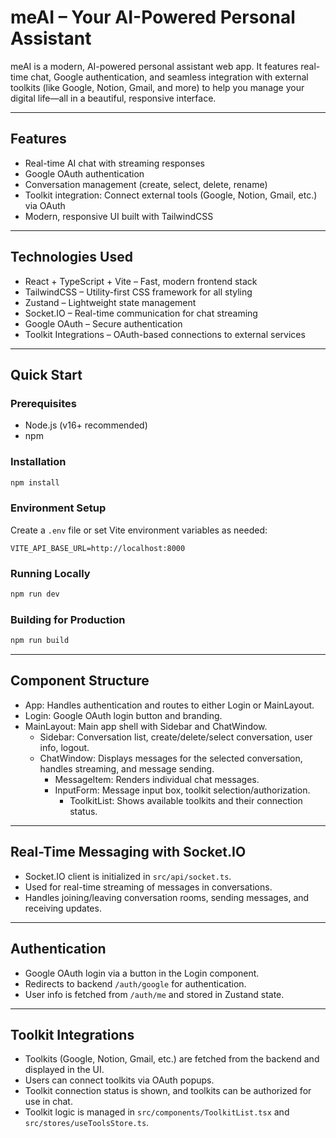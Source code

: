 # meAI – Your AI-Powered Personal Assistant

meAI is a modern, AI-powered personal assistant web app. It features real-time chat, Google authentication, and seamless integration with external toolkits (like Google, Notion, Gmail, and more) to help you manage your digital life—all in a beautiful, responsive interface.

---

## Features
- Real-time AI chat with streaming responses
- Google OAuth authentication
- Conversation management (create, select, delete, rename)
- Toolkit integration: Connect external tools (Google, Notion, Gmail, etc.) via OAuth
- Modern, responsive UI built with TailwindCSS

---

## Technologies Used
- React + TypeScript + Vite – Fast, modern frontend stack
- TailwindCSS – Utility-first CSS framework for all styling
- Zustand – Lightweight state management
- Socket.IO – Real-time communication for chat streaming
- Google OAuth – Secure authentication
- Toolkit Integrations – OAuth-based connections to external services

---

## Quick Start

### Prerequisites
- Node.js (v16+ recommended)
- npm

### Installation
```bash
npm install
```

### Environment Setup
Create a `.env` file or set Vite environment variables as needed:
```
VITE_API_BASE_URL=http://localhost:8000
```

### Running Locally
```bash
npm run dev
```

### Building for Production
```bash
npm run build
```

---

## Component Structure

- App: Handles authentication and routes to either Login or MainLayout.
- Login: Google OAuth login button and branding.
- MainLayout: Main app shell with Sidebar and ChatWindow.
  - Sidebar: Conversation list, create/delete/select conversation, user info, logout.
  - ChatWindow: Displays messages for the selected conversation, handles streaming, and message sending.
    - MessageItem: Renders individual chat messages.
    - InputForm: Message input box, toolkit selection/authorization.
      - ToolkitList: Shows available toolkits and their connection status.

---

## Real-Time Messaging with Socket.IO
- Socket.IO client is initialized in `src/api/socket.ts`.
- Used for real-time streaming of messages in conversations.
- Handles joining/leaving conversation rooms, sending messages, and receiving updates.

---

## Authentication
- Google OAuth login via a button in the Login component.
- Redirects to backend `/auth/google` for authentication.
- User info is fetched from `/auth/me` and stored in Zustand state.

---

## Toolkit Integrations
- Toolkits (Google, Notion, Gmail, etc.) are fetched from the backend and displayed in the UI.
- Users can connect toolkits via OAuth popups.
- Toolkit connection status is shown, and toolkits can be authorized for use in chat.
- Toolkit logic is managed in `src/components/ToolkitList.tsx` and `src/stores/useToolsStore.ts`.


